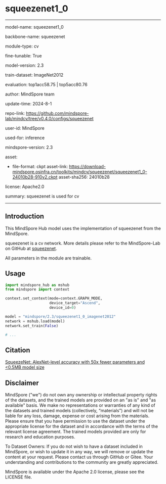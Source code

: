 # squeezenet1_0

---

model-name: squeezenet1_0

backbone-name: squeezenet

module-type: cv

fine-tunable: True

model-version: 2.3

train-dataset: ImageNet2012

evaluation: top1acc58.75 | top5acc80.76

author: MindSpore team

update-time: 2024-8-1

repo-link: <https://github.com/mindspore-lab/mindcv/tree/v0.4.0/configs/squeezenet>

user-id: MindSpore

used-for: inference

mindspore-version: 2.3

asset:

-
    file-format: ckpt
    asset-link: <https://download-mindspore.osinfra.cn/toolkits/mindcv/squeezenet/squeezenet1_0-24010b28-910v2.ckpt>
    asset-sha256: 24010b28

license: Apache2.0

summary: squeezenet is used for cv

---

## Introduction

This MindSpore Hub model uses the implementation of squeezenet from the MindSpore.

squeezenet is a cv network. More details please refer to the MindSpore-Lab on GitHub at [squeezenet](https://github.com/mindspore-lab/mindcv/blob/v0.4.0/configs/squeezenet/README.md).

All parameters in the module are trainable.

## Usage

```python
import mindspore_hub as mshub
from mindspore import context

context.set_context(mode=context.GRAPH_MODE,
                    device_target="Ascend",
                    device_id=0)

model = "mindspore/2.3/squeezenet1_0_imagenet2012"
network = mshub.load(model)
network.set_train(False)

# ...
```

## Citation

[SqueezeNet: AlexNet-level accuracy with 50x fewer parameters and <0.5MB model size](https://arxiv.org/pdf/1602.07360.pdf)

## Disclaimer

MindSpore ("we") do not own any ownership or intellectual property rights of the datasets, and the trained models are provided on an "as is" and "as available" basis. We make no representations or warranties of any kind of the datasets and trained models (collectively, “materials”) and will not be liable for any loss, damage, expense or cost arising from the materials. Please ensure that you have permission to use the dataset under the appropriate license for the dataset and in accordance with the terms of the relevant license agreement. The trained models provided are only for research and education purposes.

To Dataset Owners: If you do not wish to have a dataset included in MindSpore, or wish to update it in any way, we will remove or update the content at your request. Please contact us through GitHub or Gitee. Your understanding and contributions to the community are greatly appreciated.

MindSpore is available under the Apache 2.0 license, please see the LICENSE file.
